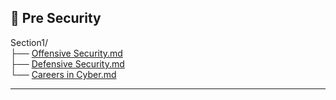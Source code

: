 ## 🔴 Pre Security

Section1/  
├── [Offensive Security.md](https://github.com/nihanth6721/TryHackme_blogs/blob/main/Pre%20Security/Offensive%20Security.md)  
├── [Defensive Security.md](https://github.com/nihanth6721/TryHackme_blogs/blob/main/Pre%20Security/defensive%20Security.md)  
└── [Careers in Cyber.md](https://github.com/nihanth6721/TryHackme_blogs/blob/main/Pre%20Security/Careers%20in%20Cyber.md)

---
